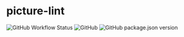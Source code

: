 # picture-lint

![GitHub Workflow Status](https://img.shields.io/github/workflow/status/ken7253/picture-lint/test?label=test&style=flat-square)
![GitHub](https://img.shields.io/github/license/ken7253/picture-lint?style=flat-square)
![GitHub package.json version](https://img.shields.io/github/package-json/v/ken7253/picture-lint?style=flat-square)
